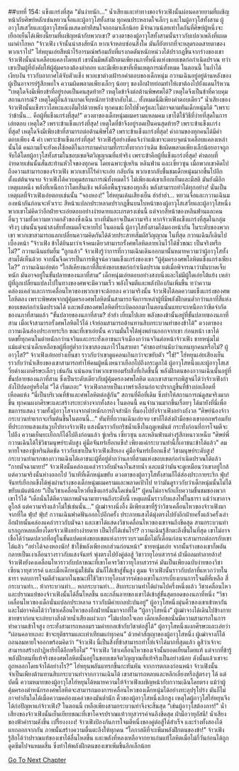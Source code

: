 ##บทที่ 154: แข็งแกร่งที่สุด
“มันง่ายนัก...”
น้ำเสียงและท่าทางของจ้าวเฟิงนั้นผ่อนคลายยามที่เผชิญหน้ากับศิษย์หลักเช่นหยวนจื่อและผู้อาวุโสทั้งสาม
ทุกคนประหลาดใจเล็กๆ และในผู้อาวุโสทั้งสาม ผู้อาวุโสเสวี่ยและผู้อาวุโสหนึ่งแสดงท่าทีสนใจออกมาเล็กน้อย มีจำนวนน้อยเท่าใดกันที่ศิษย์ผู้หนึ่งจะเยือกเย็นได้เพียงนี้ยามที่เผชิญหน้ากับพวกเขา?
ดวงตาของผู้อาวุโสทั้งสามนั้นราวกับเปลวเพลิงที่แผดเผาคำโกหก
“จ้าวเฟิง เจ้านั้นน่าสงสัยนัก หากเจ้าหลบซ่อนสิ่งใด มันก็ยังยากที่จะหลุดรอดสายตาของพวกเราไป” ไฮ่หยุนเอ่ยสีหน้าไร้อารมณ์พร้อมกับที่แรงกดดันหนักหน่วงได้ปรากฏขึ้นจากร่างของเขา
จ้าวเฟิงนั้นน่าเคลือบแคลงโดยแท้ เขานั้นมีพลังฝึกตนเพียงนภาที่หนึ่งแห่งขอบเขตก่อกำเนิดปราณ ทว่าเขาเป็นผู้ที่บังคับให้ผู้คุ้มครองต้องล่าถอย และมีเพียงเขาที่เห็นเหตุการณ์ทั้งหมด
ในตอนนี้ ในถ้ำได้เงียบงัน ราวกับอากาศได้จับตัวแข็ง
พวกเขาต่างเฝ้ารอคำตอบของเด็กหนุ่ม
กวานเฉินอยู่อยู่ด้านหลังของผู้เป็นอาจารย์รู้สึกพอใจ ความผิดพลาดเพียงเล็กๆ น้อยๆ ของอีกฝ่ายย่อมทำให้เขาต้องไปยังแดนไร้หวน
“เหตุใดจึงมีเพียงข้าที่อยู่รอดเป็นคนสุดท้าย? เหตุใดข้าจึงต่อต้านพิษศพได้? เหตุใดจึงเป็นข้าที่ควบคุมสถานการณ์? เหตุใดผู้อื่นล้วนบาดเจ็บหนักทว่าข้ากลับไม่... ทั้งหมดนี่มีเพียงคำตอบเดียว”
น้ำเสียงของจ้าวเฟิงนั้นแข็งราวโลหะและเต็มไปด้วยพลัง
ทุกคนชะงักไปชั่วครู่และไม่อาจตามทันเด็กหนุ่มได้
“เพราะว่าข้านั้น... คือผู้ที่แข็งแกร่งที่สุด!”
ดวงตาของเด็กหนุ่มผมครามแหลมคม เขาได้ใช้วิธีที่ง่ายที่สุดในการเอ่ยตอบ
เหตุใด? เพราะข้าแข็งแกร่งที่สุด!
เหตุใดที่ข้าจึงอยู่รอดเป็นคนสุดท้าย? เพราะข้าแข็งแกร่งที่สุด!
เหตุใดจึงมีเพียงข้าที่สามารถต่อต้านพิษได้? เพราะข้าแข็งแกร่งที่สุด!
คำถามของทุกคนได้มีคำตอบเพียง 4 คำ เพราะข้าแข็งแกร่งที่สุด!
จ้าวเฟิงรู้อย่างชัดแจ้งว่าแม้เขาจะตอบจุดน่าเคลือบแคลงเหล่านั้นได้ คนถามก็จะยังคงใช้อคติในการถามคำถามที่กระทั่งยากกว่าเดิม ข้อผิดพลาดเพียงเล็กน้อยอาจถูกจับได้โดยผู้อาวุโสทั้งสามในขอบเขตจิตวิญญาณที่แท้จริง
เพราะข้าคือผู้ที่แข็งแกร่งที่สุด!
คำตอบที่ง่ายดายเช่นนั้นสั่นสะท้านหัวใจของทุกคน
โดยเฉพาะซู่เหริน หลินฟ่าน และเซี่ยวซุน เมื่อพวกเขาคิดไปถึงความสามารถของจ้าวเฟิง พวกเขาก็ไร้คำจะเอ่ย กลับกัน พวกเขากลับชื่นชมเด็กหนุ่มมากขึ้นไปอีก
ตั้งแต่ต้นจนจบ จ้าวเฟิงได้ควบคุมสถานการณ์ทั้งหมดไว้ ไม่เพียงแค่เขาเยือกเย็นและมีสติ มันยังมีอีกเหตุผลหนึ่ง พลังที่เหนือกว่าโดยสิ้นเชิง
พลังคือพื้นฐานของทุกสิ่ง
พลังสามารถทำได้ทุกอย่าง!
นั่นเป็นเหตุผลที่จ้าวเฟิงเอ่ยตอบเช่นนั้น
“จองหอง!” ไฮ่หยุนเค้นเสียงเย็น
ฮ่าฮ่าฮ่า…
หยวนจื่อและกวานเฉินมองหน้ากันก่อนจะหัวเราะ
สีหน้าแปลกประหลาดปรากฏขึ้นบนใบหน้าของผู้อาวุโสเสวี่ยและผู้อาวุโสหนึ่ง พวกเขาไม่คิดว่าอีกฝ่ายจะเอ่ยตอบอย่างง่ายดายและเถรตรงเช่นนี้ แต่จากสีหน้าของหลินฟ่านและคนอื่นๆ รวมทั้งความหวาดกลัวของซิ่งเฉิน บางทีมันอาจเป็นความจริง
หากจ้าวเฟิงแข็งแกร่งที่สุดในกลุ่มจริงๆ เช่นนั้นจุดน่าสงสัยทั้งหมดก็จะหายไป
ในตอนนี้ ผู้อาวุโสทั้งสามได้มองหน้ากัน
ในระดับของพวกเขา พวกเขาสามารถแลกเปลี่ยนความคิดกันได้ด้วยประสาทสัมผัสวิญญาณ
ในที่สุด กวานเฉินก็เดินไปเบื้องหน้า
“จ้าวเฟิง ข้าได้ยินมาว่าเจ้าคนเดียวสามารถรั้งศพโลหิตลายเงินไว้ได้ชั่วขณะ เป็นจริงหรือไม่?” กวานเฉินแย้มยิ้ม
“ถูกแล้ว”
จ้าวเฟิงรู้ว่าการที่กวานเฉินเดินออกมานั้นหมายความว่าผู้อาวุโสทั้งสามได้เห็นด้วย
จากนั้นจึงควรเป็นการพิสูจน์ความแข็งแกร่งของเขา
“ผู้คุ้มครองศพโลหิตแข็งแกร่งเพียงใด?” กวานเฉินเอ่ยต่อ
“ใกล้เคียงนภาที่สี่แห่งขอบเขตก่อกำเนิดปราณ แต่เมื่อพิจารณาว่ามันบาดเจ็บหนัก มันอาจอยู่ในขั้นปลายของนภาที่สาม” เด็กหนุ่มเอ่ยตอบอย่างสงบนิ่งและไม่มีผู้ใดเอ่ยโต้แย้ง
เหล่าผู้ที่ถูกเปลี่ยนแปลงไปในทางของศพจะมีความเร็ว พลังโจมตีและพลังป้องกันเพิ่มขึ้น ทว่าความคล่องแคล่วและการเคลื่อนไหวของพวกเขาจะด้อยลง
ความจริงนั้น จ้าวเฟิงได้ลดความแข็งแกร่งของศพโลหิตลง เพราะพิษศพจากผู้คุ้มครองศพโลหิตนั้นสามารถจัดการเหล่าผู้ที่มีพลังฝึกตนต่ำกว่านภาที่สี่แห่งขอบเขตก่อกำเนิดปราณได้ และพลังของศพโลหิตที่ระเบิดออกมาในตอนนั้นแทบจะเหนือกว่าขีดจำกัดของนภาที่สามแล้ว
“ขั้นปลายของนภาที่สาม? ฮ่าฮ่า เยี่ยมไปเลย พลังของข้านั้นอยู่ที่ขั้นปลายของนภาที่สาม เมื่อเจ้าสามารถรั้งศพโลหิตไว้ได้ เจ้าย่อมสามารถต้านทานสิบกระบวนท่าของข้าได้”
ดวงตาของกวานเฉินส่องประกายระริก ขณะที่เขาเอ่ยนั้น ความมั่นใจได้พุ่งพล่านออกจากเขา
ก่อนหน้า เขาได้บดขยี้ทุกคนในตำหนักกว่านจวินและกระทั่งเอาชนะเจ้าเมืองกว่านจวินต่อหน้าจ้าวเฟิง ชายหนุ่มไม่แม้แต่จะนำเด็กเหลือขอผู้ที่อยู่ต่ำกว่าเขาสองนภาไว้ในสายตา
“คำของท่านนับว่าแทนทุกคนหรือไม่? ผู้อาวุโส?” จ้าวเฟิงเอ่ยอย่างเย็นชา ราวกับว่าเขาดูแคลนเกินกว่าจะขยับตัว
“ใช่!” ไฮ่หยุนเอ่ยเสียงเย็น ราวกับว่าน้ำเสียงของเขาสามารถทำให้คนผู้หนึ่งหนาวเยือกไปถึงกระดูกได้
ผู้อาวุโสหนึ่งและผู้อาวุโสเสวี่ยต่างผงกศีรษะเล็กๆ เช่นกัน แน่นอนว่าพวกเขายอมรับสิ่งที่เกิดขึ้นนี้
พลังฝึกตนของกวานเฉินนั้นอยู่ที่ขั้นปลายของนภาที่สาม ซึ่งเป็นระดับเดียวกับผู้คุ้มครองศพโลหิต และเขาสามารถพิสูจน์ได้ว่าจ้าวเฟิงกำลังโป้ปดอยู่หรือไม่
“ได้ เริ่มเถอะ”
จ้าวเฟิงกลายเป็นเงาพร่าเลือนก่อจะปรากฏขึ้นที่ข้างบ่อเลือดที่เหือดแห้ง
“นี่เป็นบริเวณที่ข้าและศพโลหิตต่อสู้กัน”
สถานที่คือที่เดิม ซึ่งทำให้สถานการณ์ดูสมจริงมากขึ้น
ทุกคนผงกศีรษะและสร้างระยะห่างจากทั้งสอง
ในตอนนี้ คนจำนวนมากขึ้นเรื่อยๆ ได้มายังที่นี่เพื่อชมการแสดง รวมทั้งผู้อาวุโสจางจากตำหนักภารกิจสำนัก ที่มองไปยังจ้าวเฟิงอย่างกังวล
“ศิษย์น้องจ้าว กระบวนท่าแรกจะเริ่มต้นขึ้นในตอนนี้...”
ทันทีที่กวานเฉินเอ่ยจบ เขาก็ได้ส่งฝ่ามือของเขาออกพร้อมกับที่ประกายแสงแล่นวูบไปทางจ้าวเฟิง
แสงนั้นราวกับกริชน้ำแข็งในฤดูเหมันต์ กระทั่งก่อนที่การโจมตีจะไปถึง ความเย็นยะเยือกก็ได้ไปถึงก่อนแล้ว
ซู่เหริน เซี่ยวซุน และหลินฟ่านต่างรู้สึกหนาวเหน็บ
“ศิษย์พี่กวานเฉินได้ใช้วิชามนุษย์ระดับสูง คู่มือจันทร์เยือกแข็ง! เพียงแค่กระบวนท่านี้ก็เอาชนะข้าได้แล้ว”
ลมหายใจของซู่เหรินติดขัด ราวกับเขาเป็นจ้าวเฟิงเสียเอง
คู่มือจันทร์เยือกแข็ง! วิชามนุษย์ระดับสูง!
กระบวนท่าแรกของกวานเฉินได้เอาชนะผู้ที่อยู่ต่ำกว่านภาที่สามแห่งขอบเขตก่อกำเนิดปราณได้แล้ว
“กายมัจฉามายา!”
จ้าวเฟิงนั้นคล่องแคล่วราวกับมัจฉาในสายน้ำ และแม้ว่ามันจะดูเหมือนว่าเขาอยู่ใกล้ แต่ความจริงนั้นห่างออกไป
วินาทีที่เด็กหนุ่มขยับ ดวงตาของผู้อาวุโสทั้งสามก็ได้ส่องประกายระริก
ฟุ่บ!
จันทร์เยือกแข็งได้พุ่งผ่านร่างของเด็กหนุ่มผมครามและพลาดเป้าไป ทว่ามันดูราวกับว่าเด็กหนุ่มนั้นไม่ได้ขยับแม้แต่น้อย
“เป็นวิชาเคลื่อนไหวที่แข็งแกร่งอันใดเช่นนี้!”
ผู้คนไม่อาจกักเก็บความชื่นชมของพวกเขาไว้ได้
“เด็กนั่นได้ตีความภาพมัจฉามายาจนถึงระดับนี้ เหตุผลนั้นราวกับแสงไฟในธารา แม้ว่าเขาอาจดูใกล้ แต่ความจริงแล้วไม่ใช่เช่นนั้น...” ผู้เฒ่าจางนิ่งอึ้ง มีเพียงเขาที่รู้ว่าวิชาเคลื่อนไหวของจ้าวเฟิงมาจากที่ใด
ฟุ่บ! ฟุ่บ!
กวานเฉินฟาดฟันออกไปอีกครั้ง ประกายแสงได้มุ่งตรงไปยังอีกฝ่ายครั้งแล้วครั้งเล่า
อีกฝ่ายนั้นคล่องแคล่วราวกับมัจฉา และเขาได้แสดงวิชาเคลื่อนไหวของเขาจนถึงขีดสุด
สามกระบวนท่าแรกถูกหลบเลี่ยงโดยจ้าวเฟิงอย่างง่ายดาย
เป็นไปได้เช่นไร!?
กวานเฉินรู้สึกตะลึงขึ้นในที่สุด เขาไม่อาจเชื่อได้ว่ามดปลวกที่อยู่ในขั้นแปดแห่งขอบเขตแห่งการรวบรวมเมื่อไม่กี่เดือนก่อนจะสามารถต่อกรกับเขาได้แล้ว
“อย่าได้จองหองนัก! ข้าใช้พลังเพียงหกส่วนก่อนหน้า” ชายหนุ่มเอ่ย
จากนั้นร่างของเขาก็พลันกลายเป็นเงาเลือนรางราวกับแสงจันทร์ พุ่งตรงไปยังคู่ต่อสู้
วิชาวายุโอบสวรรค์ ฝ่ามือลมทำลายล้าง!
จ้าวเฟิงยังคงเคลื่อนไหวราวกับปลาขณะที่เขาโคจรวิชาวายุโอบสวรรค์ มันเป็นเพียงฉบับง่ายของวิชาเซียนวายุสวรรค์ และเมื่อเด็กหนุ่มใช้มัน มันก็ได้เข้าสู่ขั้นสูง
ตูมม
จ้าวเฟิงนั้นราวกับปลาที่แหวกว่ายในธารา หลบการโจมตีส่วนมากในขณะที่ใช้วิชาวายุโอบสวรรค์ของเขาในการเบี่ยงเบนการโจมตีที่เหลือ
สี่กระบวนท่า... ห้ากระบวนท่า... หกกระบวนท่า...
สิบกระบวนท่าได้ผ่านไปครึ่งหนึ่งแล้ว
วิชาเคลื่อนไหวและปราณแท้ของจ้าวเฟิงนั้นได้ลื่นไหลขึ้น และกลิ่นอายของเขาได้เข้าสู่ขั้นสุดยอดของนภาที่หนึ่ง
“วิชาเคลื่อนไหวของเด็กนั่นแปลกประหลาด ราวกับมีค่ายกลปะปนอยู่”
ผู้อาวุโสหนึ่งมุ่นคิ้วของเขาเข้าหากัน และไม่อาจคิดได้ว่าวิชาเคลื่อนไหวของอีกฝ่ายนั้นมาจากที่ใด
“ผู้อาวุโสหนึ่ง”
ผู้เฒ่าจางได้เดินไปข้างกายชายชราก่อนจะเอ่ยบางสิ่งด้วยน้ำเสียงแผ่วเบา
“ไม่แปลกใจเลย เด็กเหลือขอนั่นมีความสามารถในการทำความเข้าใจสูง กระทั่งสามารถหลอมรวมค่ายกลเข้ากับวิชาต่อสู้ได้”
ผู้อาวุโสหนึ่งผงกศีรษะและเอ่ยว่า
“ผ่อนคลายเถอะ ข้าจะยุติธรรมและเท่าเทียมแก่ทุกคน”
ด้วยคำสัญญาของผู้อาวุโสหนึ่ง ผู้เฒ่าจางก็ได้ถอนลมหายใจออกพร้อมคิดว่า
“จ้าวเฟิง นี่เป็นสิ่งที่ข้าสามารถทำให้เจ้าได้มากที่สุดแล้ว ดูสิว่าเจ้าจะสามารถสร้างปาฏิหาริย์ได้อีกหรือไม่”
“จ้าวเฟิง วิชาเคลื่อนไหวของเจ้านั้นยอดเยี่ยมโดยแท้ แต่จากที่ข้ารู้ พลังฝึกตนที่แท้จริงของศพโลหิตนั้นอยู่ในขอบเขตจิตวิญญาณที่แท้จริงเป็นอย่างน้อย ดังนั้นแล้วเขาจะถูกหลอกโดยเจ้าได้อย่างไร?”
ไฮ่หยุนพลันแทรกขึ้นกะทันหัน
จากการตกลงก่อนหน้า จ้าวเฟิงนั้นจำเป็นเพียงต้านทานสิบกระบวนท่าจากกวานเฉินได้ เขาสามารถหลบและหลีกเลี่ยงหรือสู้ตรงๆ ได้
แต่บัดนี้ ความหมายของผู้อาวุโสไฮ่หยุนได้หมายความให้จ้าวเฟิงเผชิญหน้ากับกวานเฉินโดยตรง แม้ว่าผู้คุ้มครองตำหนักรองศพโลหิตจะสามารถมองการเคลื่อนไหวของเด็กหนุ่มได้อย่างทะลุปรุโปร่ง มันก็ไม่อาจทำอันใดได้เมื่อความคล่องแคล่วของมันต่ำนัก
คิ้วของผู้อาวุโสหนึ่งเลิกสูง เหตุใดผู้อาวุโสไฮ่หยุนจึงได้ก่อปัญหาแก่จ้าวเฟิง?
ในตอนนี้ เหลือเพียงสามกระบวนท่าจึงจะสิ้นสุด
“เช่นผู้อาวุโสต้องการ!” น้ำเสียงของจ้าวเฟิงนั้นเย็นเยียบขณะที่เขาโคจรปราณแท้วายุสวรรค์จนถึงขีดสุด
ฝ่ามือวายุอัสนี!
น้ำเสียงของฟ้าคำรามดังขึ้น
เปรี้ยงงงงง!
จ้าวเฟิงป้องกันการโจมตีหนึ่งของคู่ต่อสู้ได้สำเร็จ และร่างทั้งสองได้แยกออกจากกัน
ภาพนั้นสร้างความตื่นตะลึงให้ทุกคน
“โอกาสดีที่จะเพิ่มพลังฝึกตนของข้า!”
จ้าวเฟิงรู้สึกได้ว่าปราณแท้ของเขาได้ลื่นไหลขึ้น และพลังที่หลงเหลือจากยาแก่นแท้โลหิตเมื่อไม่กี่วันก่อนได้ถูกดูดซึมไปจนหมดสิ้น ซึ่งทำให้พลังฝึกตนของเขาเพิ่มขึ้นอีกเล็กน้อย


[Go To Next Chapter]( ./155.md)